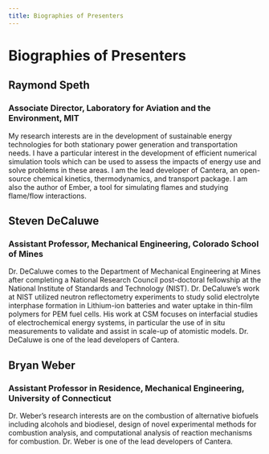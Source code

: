 ```yaml
---
title: Biographies of Presenters
---
```


# Biographies of Presenters

## Raymond Speth

### Associate Director, Laboratory for Aviation and the Environment, MIT

My research interests are in the development of sustainable energy technologies
for both stationary power generation and transportation needs. I have a
particular interest in the development of efficient numerical simulation tools
which can be used to assess the impacts of energy use and solve problems in
these areas. I am the lead developer of Cantera, an open-source chemical
kinetics, thermodynamics, and transport package. I am also the author of Ember,
a tool for simulating flames and studying flame/flow interactions.

## Steven DeCaluwe

### Assistant Professor, Mechanical Engineering, Colorado School of Mines

Dr. DeCaluwe comes to the Department of Mechanical Engineering at Mines after
completing a National Research Council post-doctoral fellowship at the National
Institute of Standards and Technology (NIST). Dr. DeCaluwe’s work at NIST
utilized neutron reflectometry experiments to study solid electrolyte interphase
formation in Lithium-ion batteries and water uptake in thin-film polymers for
PEM fuel cells. His work at CSM focuses on interfacial studies of
electrochemical energy systems, in particular the use of in situ measurements to
validate and assist in scale-up of atomistic models. Dr. DeCaluwe is one of the
lead developers of Cantera.

## Bryan Weber

### Assistant Professor in Residence, Mechanical Engineering, University of Connecticut

Dr. Weber’s research interests are on the combustion of alternative biofuels
including alcohols and biodiesel, design of novel experimental methods for
combustion analysis, and computational analysis of reaction mechanisms for
combustion. Dr. Weber is one of the lead developers of Cantera.
